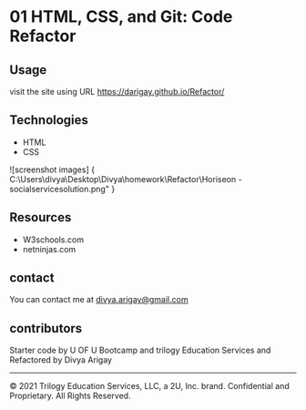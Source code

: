 # 01 HTML, CSS, and Git: Code Refactor

## Usage
visit the site using URL https://darigay.github.io/Refactor/

## Technologies
- HTML
- CSS

![screenshot images]
{ C:\Users\divya\Desktop\Divya\homework\Refactor\Horiseon -socialservicesolution.png" }

## Resources
- W3schools.com
- netninjas.com

## contact
You can contact me at divya.arigay@gmail.com

## contributors
Starter code by U OF U Bootcamp and trilogy Education Services and Refactored by Divya Arigay

- - -
© 2021 Trilogy Education Services, LLC, a 2U, Inc. brand. Confidential and Proprietary. All Rights Reserved.
